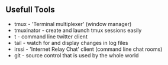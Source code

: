 ## Usefull Tools

- tmux - 'Terminal multiplexer' (window manager)
- tmuxinator - create and launch tmux sessions easily
- t - command line twitter client
- tail - watch for and display changes in log files
- irssi - 'Internet Relay Chat' client (command line chat rooms)
- git - source control that is used by the whole world
